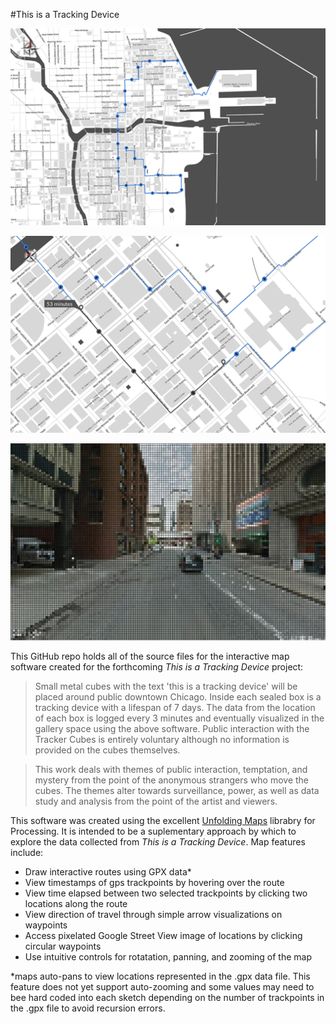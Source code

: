 #This is a Tracking Device

![Map Image](readme_images/overview.png)

![Close up map Image](readme_images/time_elapsed.png)

![Street View Image](readme_images/street_view.png)

This GitHub repo holds all of the source files for the interactive map software created for the forthcoming *This is a Tracking Device*
project:

>Small metal cubes with the text 'this is a tracking device' will be placed around public downtown Chicago.
>Inside each sealed box is a tracking device with a lifespan of 7 days. The data from the location of each box is logged every 3 minutes and eventually
>visualized in the gallery space using the above software. Public interaction with the Tracker Cubes is entirely voluntary although
>no information is provided on the cubes themselves.

>This work deals with themes of public interaction, temptation, and mystery from the point of the anonymous strangers who
>move the cubes. The themes alter towards surveillance, power, as well as data study and analysis from the point of the
>artist and viewers.

This software was created using the excellent [Unfolding Maps](http://unfoldingmaps.org/) librabry for Processing. It is intended to be a
suplementary approach by which to explore the data collected from *This is a Tracking Device*. Map features include:

+ Draw interactive routes using GPX data*
+ View timestamps of gps trackpoints by hovering over the route
+ View time elapsed between two selected trackpoints by clicking two locations along the route
+ View direction of travel through simple arrow visualizations on waypoints
+ Access pixelated Google Street View image of locations by clicking circular waypoints
+ Use intuitive controls for rotatation, panning, and zooming of the map 

\*maps auto-pans to view locations represented in the .gpx data file. This feature does not yet support auto-zooming and some values may need to
bee hard coded into each sketch depending on the number of trackpoints in the .gpx file to avoid recursion errors.